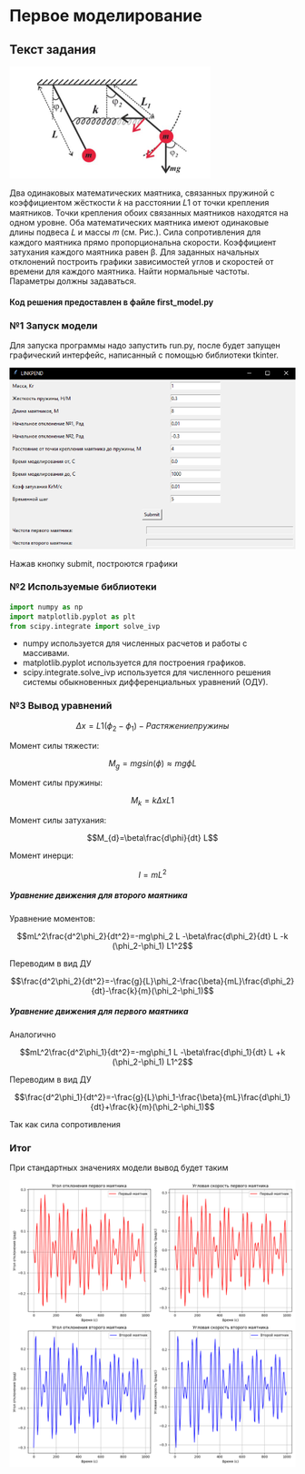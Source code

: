 # Первое моделирование

## Текст задания

![Image alt](https://github.com/51Sirius/ItmoPhysic/raw/master/2sem/Linked%20pendulums/src/1.png)

Два одинаковых математических маятника, связанных пружиной с коэффициентом
жёсткости 𝑘 на расстоянии 𝐿1 от точки крепления маятников. Точки крепления обоих
связанных маятников находятся на одном уровне. Оба математических маятника имеют
одинаковые длины подвеса 𝐿 и массы 𝑚 (см. Рис.). Сила сопротивления для каждого
маятника прямо пропорциональна скорости. Коэффициент затухания каждого маятника
равен β. Для заданных начальных отклонений построить графики зависимостей углов и
скоростей от времени для каждого маятника. Найти нормальные частоты. Параметры
должны задаваться.

#### Код решения предоставлен в файле first_model.py

### №1 Запуск модели

Для запуска программы надо запустить run.py, после будет запущен графический интерфейс, написанный с помощью библиотеки
tkinter.

![Image alt](https://github.com/51Sirius/ItmoPhysic/raw/master/2sem/Linked%20pendulums/src/3.png)

Нажав кнопку submit, построются графики

### №2 Используемые библиотеки

```python
import numpy as np
import matplotlib.pyplot as plt
from scipy.integrate import solve_ivp
```

- numpy используется для численных расчетов и работы с массивами.
- matplotlib.pyplot используется для построения графиков.
- scipy.integrate.solve_ivp используется для численного решения системы обыкновенных дифференциальных уравнений (ОДУ).

### №3 Вывод уравнений

```math
\Delta x = L1 (\phi_2-\phi_1)- Растяжение пружины
```

Момент силы тяжести:

```math
M_{g}=mgsin(\phi)\approx mg\phi L 
```

Момент силы пружины:

```math
M_{k}=k \Delta x L1
```

Момент силы затухания:

```math
M_{d}=\beta\frac{d\phi}{dt} L
```

Момент инерци:

```math
I = mL^2
```

##### Уравнение движения для второго маятника

Уравнение моментов:

```math
mL^2\frac{d^2\phi_2}{dt^2}=-mg\phi_2 L -\beta\frac{d\phi_2}{dt} L -k (\phi_2-\phi_1) L1^2
```

Переводим в вид ДУ

```math
\frac{d^2\phi_2}{dt^2}=-\frac{g}{L}\phi_2-\frac{\beta}{mL}\frac{d\phi_2}{dt}-\frac{k}{m}(\phi_2-\phi_1)
```

##### Уравнение движения для первого маятника

Аналогично

```math
mL^2\frac{d^2\phi_1}{dt^2}=-mg\phi_1 L -\beta\frac{d\phi_1}{dt} L +k (\phi_2-\phi_1) L1^2
```

Переводим в вид ДУ

```math
\frac{d^2\phi_1}{dt^2}=-\frac{g}{L}\phi_1-\frac{\beta}{mL}\frac{d\phi_1}{dt}+\frac{k}{m}(\phi_2-\phi_1)
```

Так как сила сопротивления 



### Итог

При стандартных значениях модели вывод будет таким

![Image alt](https://github.com/51Sirius/ItmoPhysic/raw/master/2sem/Linked%20pendulums/src/2.png)